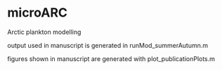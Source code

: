 # microARC
Arctic plankton modelling


output used in manuscript is generated in runMod_summerAutumn.m

figures shown in manuscript are generated with plot_publicationPlots.m
